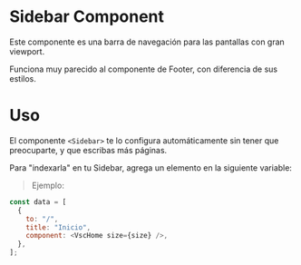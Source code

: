 # Sidebar Component

Este componente es una barra de navegación para las pantallas con gran viewport.

Funciona muy parecido al componente de Footer, con diferencia de sus estilos.

# Uso

El componente `<Sidebar>` te lo configura automáticamente sin tener que preocuparte, y que escribas más páginas.

Para "indexarla" en tu Sidebar, agrega un elemento en la siguiente variable:

> Ejemplo:

```js
const data = [
  {
    to: "/",
    title: "Inicio",
    component: <VscHome size={size} />,
  },
];
```
